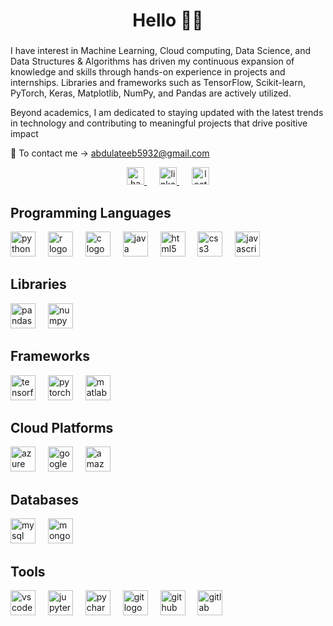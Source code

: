 <h1 align="center">Hello 👋🏻</h1>

###

<p align="left">I have interest in Machine Learning, Cloud computing, Data Science, and Data Structures & Algorithms has driven my continuous expansion of knowledge and skills through hands-on experience in projects and internships. Libraries and frameworks such as TensorFlow, Scikit-learn, PyTorch, Keras, Matplotlib, NumPy, and Pandas are actively utilized.
  
Beyond academics, I am dedicated to staying updated with the latest trends in technology and contributing to meaningful projects that drive positive impact

📧 To contact me -> abdulateeb5932@gmail.com</p> 




<div align="center">
  <a href="https://www.hackerrank.com/profile/abdulateeb5932" target="blank" style="margin: 0 10px;">
    <img src="https://img.shields.io/static/v1?message=HackerRank&logo=hackerrank&label=&color=2EC866&logoColor=white&labelColor=&style=flat" height="28" alt="hackerrank logo"/>
  </a>
  <a href="https://www.linkedin.com/in/abdulateeb/" target="blank" style="margin: 0 10px;">
    <img src="https://img.shields.io/static/v1?message=LinkedIn&logo=linkedin&label=&color=0077B5&logoColor=white&labelColor=&style=flat" height="28" alt="linkedin logo"/>
  </a>
  <a href="https://leetcode.com/u/abdulateeb/" target="blank" style="margin: 0 10px;">
    <img src="https://img.shields.io/static/v1?message=LeetCode&logo=leetcode&label=&color=FFA116&logoColor=white&labelColor=&style=flat" height="28" alt="leetcode logo"/>
  </a>
</div>


<h2 align="left">Programming Languages</h2>
<div align="left">
  <img src="https://cdn.jsdelivr.net/gh/devicons/devicon/icons/python/python-original.svg" height="40" alt="python logo"  />
  <img width="12" />
  <img src="https://cdn.jsdelivr.net/gh/devicons/devicon/icons/r/r-original.svg" height="40" alt="r logo"  />
  <img width="12" />
  <img src="https://cdn.jsdelivr.net/gh/devicons/devicon/icons/c/c-original.svg" height="40" alt="c logo"  />
  <img width="12" />
  <img src="https://cdn.jsdelivr.net/gh/devicons/devicon/icons/java/java-original.svg" height="40" alt="java logo"  />
  <img width="12" />
  <img src="https://cdn.jsdelivr.net/gh/devicons/devicon/icons/html5/html5-original.svg" height="40" alt="html5 logo"  />
  <img width="12" />
  <img src="https://cdn.jsdelivr.net/gh/devicons/devicon/icons/css3/css3-original.svg" height="40" alt="css3 logo"  />
  <img width="12" />
  <img src="https://cdn.jsdelivr.net/gh/devicons/devicon/icons/javascript/javascript-original.svg" height="40" alt="javascript logo"  />
</div>  

###

<h2 align="left">Libraries</h2> <div align="left"> <img src="https://cdn.jsdelivr.net/gh/devicons/devicon/icons/pandas/pandas-original.svg" height="40" alt="pandas logo" /> <img width="12" /> <img src="https://cdn.jsdelivr.net/gh/devicons/devicon/icons/numpy/numpy-original.svg" height="40" alt="numpy logo" /> </div>
<h2 align="left">Frameworks</h2> <div align="left"> <img src="https://cdn.jsdelivr.net/gh/devicons/devicon/icons/tensorflow/tensorflow-original.svg" height="40" alt="tensorflow logo" /> <img width="12" /> <img src="https://cdn.jsdelivr.net/gh/devicons/devicon/icons/pytorch/pytorch-original.svg" height="40" alt="pytorch logo" /> <img width="12" /> <img src="https://cdn.jsdelivr.net/gh/devicons/devicon/icons/matlab/matlab-original.svg" height="40" alt="matlab logo" /> </div>
<h2 align="left">Cloud Platforms</h2> <div align="left"> <img src="https://cdn.jsdelivr.net/gh/devicons/devicon/icons/azure/azure-original.svg" height="40" alt="azure logo" /> <img width="12" /> <img src="https://cdn.jsdelivr.net/gh/devicons/devicon/icons/googlecloud/googlecloud-original.svg" height="40" alt="googlecloud logo" /> <img width="12" /> <img src="https://skillicons.dev/icons?i=aws" height="40" alt="amazonwebservices logo" /> </div>
<h2 align="left">Databases</h2> <div align="left"> <img src="https://cdn.jsdelivr.net/gh/devicons/devicon/icons/mysql/mysql-original.svg" height="40" alt="mysql logo" /> <img width="12" /> <img src="https://cdn.jsdelivr.net/gh/devicons/devicon/icons/mongodb/mongodb-original.svg" height="40" alt="mongodb logo" /> </div>
<h2 align="left">Tools</h2> <div align="left"> <img src="https://cdn.jsdelivr.net/gh/devicons/devicon/icons/vscode/vscode-original.svg" height="40" alt="vscode logo" /> <img width="12" /> <img src="https://cdn.jsdelivr.net/gh/devicons/devicon/icons/jupyter/jupyter-original.svg" height="40" alt="jupyter logo" /> <img width="12" /> <img src="https://cdn.jsdelivr.net/gh/devicons/devicon/icons/pycharm/pycharm-original.svg" height="40" alt="pycharm logo" /> <img width="12" /> <img src="https://skillicons.dev/icons?i=git" height="40" alt="git logo" /> <img width="12" /> <img src="https://skillicons.dev/icons?i=github" height="40" alt="github logo" /> <img width="12" /> <img src="https://skillicons.dev/icons?i=gitlab" height="40" alt="gitlab logo" /> </div>

<br clear="both">

